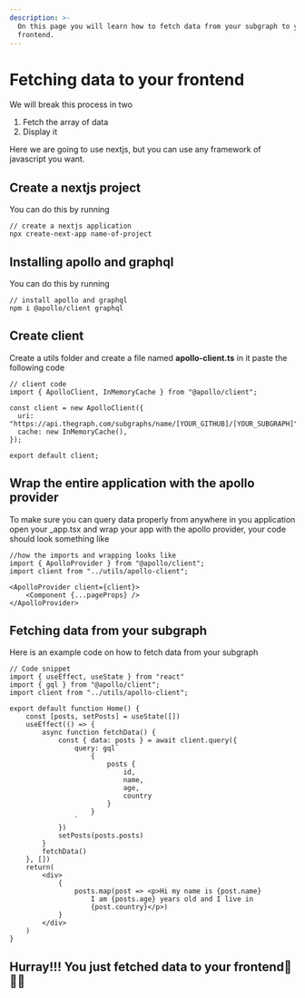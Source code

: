 ```yaml
---
description: >-
  On this page you will learn how to fetch data from your subgraph to your
  frontend.
---
```


# Fetching data to your frontend

We will break this process in two

1. Fetch the array of data
2. Display it

Here we are going to use nextjs, but you can use any framework of javascript you want.

## Create a nextjs project

You can do this by running

```
// create a nextjs application
npx create-next-app name-of-project
```

## Installing apollo and graphql

You can do this by running

```
// install apollo and graphql
npm i @apollo/client graphql
```

## Create client

Create a utils folder and create a file named **apollo-client.ts** in it paste the following code

```
// client code
import { ApolloClient, InMemoryCache } from "@apollo/client";

const client = new ApolloClient({
  uri: "https://api.thegraph.com/subgraphs/name/[YOUR_GITHUB]/[YOUR_SUBGRAPH]",
  cache: new InMemoryCache(),
});

export default client;
```

## Wrap the entire application with the apollo provider

To make sure you can query data properly from anywhere in you application open your \_app.tsx and wrap your app with the apollo provider, your code should look something like

```typescriptreact
//how the imports and wrapping looks like
import { ApolloProvider } from "@apollo/client";
import client from "../utils/apollo-client";

<ApolloProvider client={client}>
    <Component {...pageProps} /> 
</ApolloProvider>

```

## Fetching data from your subgraph

Here is an example code on how to fetch data from your subgraph

```
// Code snippet
import { useEffect, useState } from "react"
import { gql } from "@apollo/client";
import client from "../utils/apollo-client";

export default function Home() {
    const [posts, setPosts] = useState([])
    useEffect(() => {
        async function fetchData() {
            const { data: posts } = await client.query({
                query: gql`
                    {
                        posts {
                            id,
                            name,
                            age,
                            country
                        }
                    }
                `
            })
            setPosts(posts.posts)
        }
        fetchData()
    }, [])
    return(
        <div>
            {
                posts.map(post => <p>Hi my name is {post.name} 
                    I am {posts.age} years old and I live in
                    {post.country}</p>)
            }
        </div>
    )
}
```

## Hurray!!! You just fetched data to your frontend🎉🎉🎉
